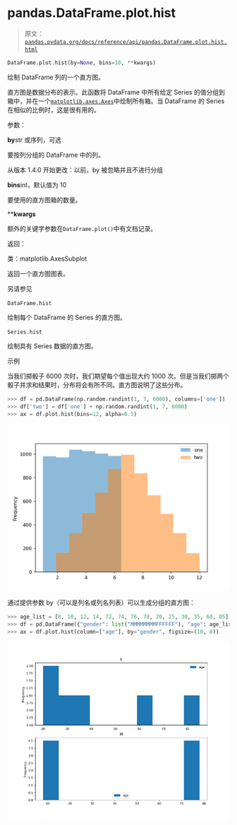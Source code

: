 # pandas.DataFrame.plot.hist

> 原文：[`pandas.pydata.org/docs/reference/api/pandas.DataFrame.plot.hist.html`](https://pandas.pydata.org/docs/reference/api/pandas.DataFrame.plot.hist.html)

```py
DataFrame.plot.hist(by=None, bins=10, **kwargs)
```

绘制 DataFrame 列的一个直方图。

直方图是数据分布的表示。此函数将 DataFrame 中所有给定 Series 的值分组到箱中，并在一个[`matplotlib.axes.Axes`](https://matplotlib.org/stable/api/_as-gen/matplotlib.axes.Axes.html#matplotlib.axes.Axes "(在 Matplotlib v3.8.4 中)")中绘制所有箱。当 DataFrame 的 Series 在相似的比例时，这是很有用的。

参数：

**by**str 或序列，可选

要按列分组的 DataFrame 中的列。

从版本 1.4.0 开始更改：以前，by 被忽略并且不进行分组

**bins**int，默认值为 10

要使用的直方图箱的数量。

****kwargs**

额外的关键字参数在`DataFrame.plot()`中有文档记录。

返回：

类：matplotlib.AxesSubplot

返回一个直方图图表。

另请参见

`DataFrame.hist`

绘制每个 DataFrame 的 Series 的直方图。

`Series.hist`

绘制具有 Series 数据的直方图。

示例

当我们掷骰子 6000 次时，我们期望每个值出现大约 1000 次。但是当我们掷两个骰子并求和结果时，分布将会有所不同。直方图说明了这些分布。

```py
>>> df = pd.DataFrame(np.random.randint(1, 7, 6000), columns=['one'])
>>> df['two'] = df['one'] + np.random.randint(1, 7, 6000)
>>> ax = df.plot.hist(bins=12, alpha=0.5) 
```

![../../_images/pandas-DataFrame-plot-hist-1.png](img/d81c025800082e05b78419ace48cfb07.png)

通过提供参数 by（可以是列名或列名列表）可以生成分组的直方图：

```py
>>> age_list = [8, 10, 12, 14, 72, 74, 76, 78, 20, 25, 30, 35, 60, 85]
>>> df = pd.DataFrame({"gender": list("MMMMMMMMFFFFFF"), "age": age_list})
>>> ax = df.plot.hist(column=["age"], by="gender", figsize=(10, 8)) 
```

![../../_images/pandas-DataFrame-plot-hist-2.png](img/710069a16c37304fcb7eadb0274b938e.png)
